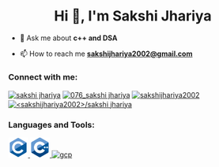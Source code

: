 <h1 align="center">Hi 👋, I'm Sakshi Jhariya</h1>


- 💬 Ask me about **c++ and DSA**

- 📫 How to reach me **sakshijhariya2002@gmail.com**

<h3 align="left">Connect with me:</h3>
<p align="left">
<a href="https://linkedin.com/in/sakshi jhariya" target="blank"><img align="center" src="https://raw.githubusercontent.com/rahuldkjain/github-profile-readme-generator/master/src/images/icons/Social/linked-in-alt.svg" alt="sakshi jhariya" height="30" width="40" /></a>
<a href="https://www.hackerrank.com/076_sakshi jhariya" target="blank"><img align="center" src="https://raw.githubusercontent.com/rahuldkjain/github-profile-readme-generator/master/src/images/icons/Social/hackerrank.svg" alt="076_sakshi jhariya" height="30" width="40" /></a>
<a href="https://www.leetcode.com/sakshijhariya2002" target="blank"><img align="center" src="https://raw.githubusercontent.com/rahuldkjain/github-profile-readme-generator/master/src/images/icons/Social/leet-code.svg" alt="sakshijhariya2002" height="30" width="40" /></a>
<a href="https://auth.geeksforgeeks.org/user/<sakshijhariya2002>/sakshi jhariya" target="blank"><img align="center" src="https://raw.githubusercontent.com/rahuldkjain/github-profile-readme-generator/master/src/images/icons/Social/geeks-for-geeks.svg" alt="<sakshijhariya2002>/sakshi jhariya" height="30" width="40" /></a>
</p>

<h3 align="left">Languages and Tools:</h3>
<p align="left"> <a href="https://www.cprogramming.com/" target="_blank" rel="noreferrer"> <img src="https://raw.githubusercontent.com/devicons/devicon/master/icons/c/c-original.svg" alt="c" width="40" height="40"/> </a> <a href="https://www.w3schools.com/cpp/" target="_blank" rel="noreferrer"> <img src="https://raw.githubusercontent.com/devicons/devicon/master/icons/cplusplus/cplusplus-original.svg" alt="cplusplus" width="40" height="40"/> </a> <a href="https://cloud.google.com" target="_blank" rel="noreferrer"> <img src="https://www.vectorlogo.zone/logos/google_cloud/google_cloud-icon.svg" alt="gcp" width="40" height="40"/> </a> </p>
